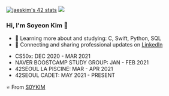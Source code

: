 [![jaeskim's 42 stats](https://badge42.herokuapp.com/api/stats/sokim?privacyEmail=true)](https://github.com/JaeSeoKim/badge42)
<img src="https://github-readme-stats.vercel.app/api?username=S0YKIM&theme=ayu-mirage&show_icons=true&hide=stars,prs,issues" />

### Hi, I'm Soyeon Kim 👋

+ 🌱 Learning more about and studying: C, Swift, Python, SQL
+ 💼 Connecting and sharing professional updates on [LinkedIn](https://www.linkedin.com/in/soyeon-eden-kim/)

- CS50x: DEC 2020 - MAR 2021
- NAVER BOOSTCAMP STUDY GROUP: JAN - FEB 2021
- 42SEOUL LA PISCINE: MAR - APR 2021
- 42SEOUL CADET: MAY 2021 - PRESENT

⭐️ From [S0YKIM](https://github.com/S0YKIM)




<!--
**S0YKIM/S0YKIM** is a ✨ _special_ ✨ repository because its `README.md` (this file) appears on your GitHub profile.

Here are some ideas to get you started:

- 🔭 I’m currently working on ...
- 🌱 I’m currently learning ...
- 👯 I’m looking to collaborate on ...
- 🤔 I’m looking for help with ...
- 💬 Ask me about ...
- 📫 How to reach me: ...
- 😄 Pronouns: ...
- ⚡ Fun fact: ...
--> 
